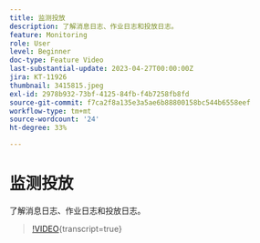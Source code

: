 ```yaml
---
title: 监测投放
description: 了解消息日志、作业日志和投放日志。
feature: Monitoring
role: User
level: Beginner
doc-type: Feature Video
last-substantial-update: 2023-04-27T00:00:00Z
jira: KT-11926
thumbnail: 3415815.jpeg
exl-id: 2978b932-73bf-4125-84fb-f4b7258fb8fd
source-git-commit: f7ca2f8a135e3a5ae6b88800158bc544b6558eef
workflow-type: tm+mt
source-wordcount: '24'
ht-degree: 33%

---
```


# 监测投放

了解消息日志、作业日志和投放日志。

>[!VIDEO](https://video.tv.adobe.com/v/3415815/?learn=on){transcript=true}
